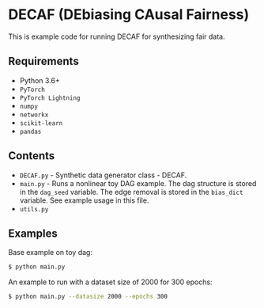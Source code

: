 # DECAF (DEbiasing CAusal Fairness)

This is example code for running DECAF for synthesizing fair data.  

## Requirements 

- Python 3.6+
- `PyTorch`
- `PyTorch Lightning`
- `numpy`
- `networkx`
- `scikit-learn`
- `pandas`

## Contents

- `DECAF.py` - Synthetic data generator class - DECAF.
- `main.py` - Runs a nonlinear toy DAG example.  The dag structure is stored in the `dag_seed` variable.  The edge removal is stored in the `bias_dict` variable.  See example usage in this file.
- `utils.py` 

## Examples

Base example on toy dag:
```bash
$ python main.py
```

An example to run with a dataset size of 2000 for 300 epochs:
```bash
$ python main.py --datasize 2000 --epochs 300
```

